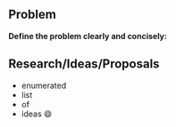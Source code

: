 ## Problem

**Define the problem clearly and concisely:**

<!-- I want X, but Y prevents it due to Z -->

## Research/Ideas/Proposals

- enumerated
- list
- of
- ideas :smile:
